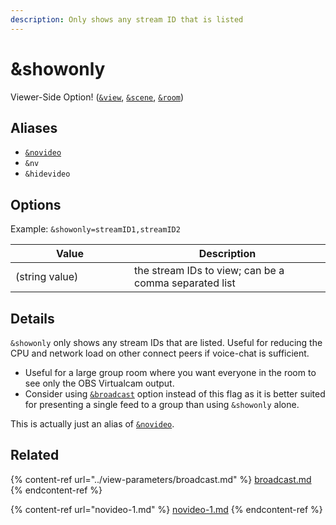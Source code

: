 ```yaml
---
description: Only shows any stream ID that is listed
---
```


# \&showonly

Viewer-Side Option! ([`&view`](../view-parameters/view.md), [`&scene`](../view-parameters/scene.md), [`&room`](../../general-settings/room.md))

## Aliases

* [`&novideo`](novideo-1.md)
* `&nv`
* `&hidevideo`

## Options

Example: `&showonly=streamID1,streamID2`

<table><thead><tr><th width="174">Value</th><th>Description</th></tr></thead><tbody><tr><td>(string value)</td><td>the stream IDs to view; can be a comma separated list</td></tr></tbody></table>

## Details

`&showonly` only shows any stream IDs that are listed. Useful for reducing the CPU and network load on other connect peers if voice-chat is sufficient.

* Useful for a large group room where you want everyone in the room to see only the OBS Virtualcam output.
* Consider using [`&broadcast`](../view-parameters/broadcast.md) option instead of this flag as it is better suited for presenting a single feed to a group than using `&showonly` alone.

This is actually just an alias of [`&novideo`](novideo-1.md).

## Related

{% content-ref url="../view-parameters/broadcast.md" %}
[broadcast.md](../view-parameters/broadcast.md)
{% endcontent-ref %}

{% content-ref url="novideo-1.md" %}
[novideo-1.md](novideo-1.md)
{% endcontent-ref %}
